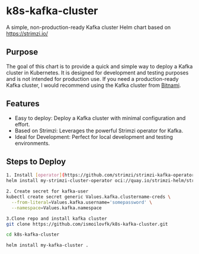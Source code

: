 # k8s-kafka-cluster
A simple, non-production-ready Kafka cluster Helm chart based on https://strimzi.io/

## Purpose
The goal of this chart is to provide a quick and simple way to deploy a Kafka cluster in Kubernetes. It is designed for development and testing purposes and is not intended for production use. If you need a production-ready Kafka cluster, I would recommend using the Kafka cluster from [Bitnami](https://github.com/bitnami/containers/blob/main/bitnami/kafka/README.md).

## Features
- Easy to deploy: Deploy a Kafka cluster with minimal configuration and effort.
- Based on Strimzi: Leverages the powerful Strimzi operator for Kafka.
- Ideal for Development: Perfect for local development and testing environments.

## Steps to Deploy

```sh
1. Install [operator](https://github.com/strimzi/strimzi-kafka-operator/blob/main/helm-charts/helm3/strimzi-kafka-operator/README.md)
helm install my-strimzi-cluster-operator oci://quay.io/strimzi-helm/strimzi-kafka-operator

2. Create secret for kafka-user
kubectl create secret generic Values.kafka.clustername-creds \
  --from-literal=Values.kafka.username='somepassword' \
  --namespace=Values.kafka.namespace

3.Clone repo and install kafka cluster
git clone https://github.com/ismoilovfk/k8s-kafka-cluster.git

cd k8s-kafka-cluster

helm install my-kafka-cluster .

```